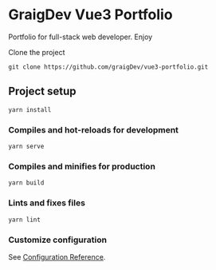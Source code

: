 # GraigDev Vue3 Portfolio

Portfolio for full-stack web developer. Enjoy

Clone the project
```
git clone https://github.com/graigDev/vue3-portfolio.git
```

## Project setup
```
yarn install
```

### Compiles and hot-reloads for development
```
yarn serve
```

### Compiles and minifies for production
```
yarn build
```

### Lints and fixes files
```
yarn lint
```

### Customize configuration
See [Configuration Reference](https://cli.vuejs.org/config/).
